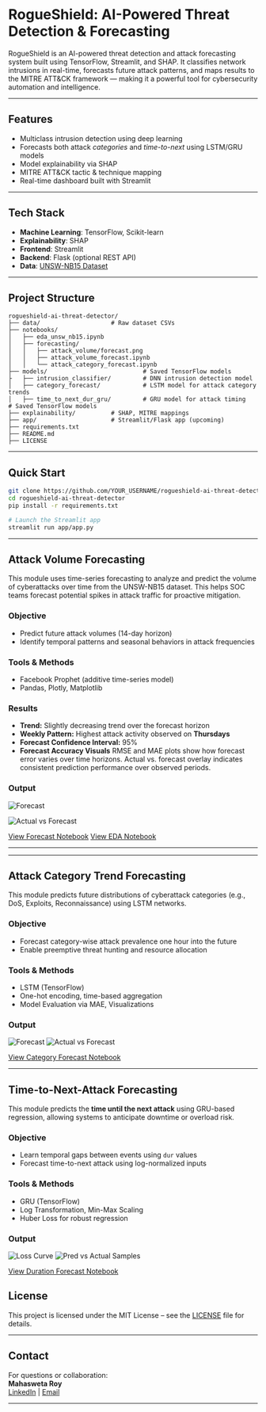 # RogueShield: AI-Powered Threat Detection & Forecasting

RogueShield is an AI-powered threat detection and attack forecasting system built using TensorFlow, Streamlit, and SHAP. It classifies network intrusions in real-time, forecasts future attack patterns, and maps results to the MITRE ATT&CK framework — making it a powerful tool for cybersecurity automation and intelligence.

---

## Features

-  Multiclass intrusion detection using deep learning
-  Forecasts both attack *categories* and *time-to-next* using LSTM/GRU models
-  Model explainability via SHAP
-  MITRE ATT&CK tactic & technique mapping
-  Real-time dashboard built with Streamlit

---

##  Tech Stack

- **Machine Learning**: TensorFlow, Scikit-learn
- **Explainability**: SHAP
- **Frontend**: Streamlit
- **Backend**: Flask (optional REST API)
- **Data**: [UNSW-NB15 Dataset](https://www.unsw.adfa.edu.au/unsw-canberra-cyber/cybersecurity/ADFA-NB15-Datasets/)


---

## Project Structure

```
rogueshield-ai-threat-detector/
├── data/                    # Raw dataset CSVs
├── notebooks/
│   ├── eda_unsw_nb15.ipynb
│   ├── forecasting/
│   │   ├── attack_volume/forecast.png
│   │   ├── attack_volume_forecast.ipynb
│   │   └── attack_category_forecast.ipynb
├── models/                           # Saved TensorFlow models
├   ├── intrusion_classifier/         # DNN intrusion detection model
│   ├── category_forecast/            # LSTM model for attack category trends
│   ├── time_to_next_dur_gru/         # GRU model for attack timing                  # Saved TensorFlow models
├── explainability/          # SHAP, MITRE mappings
├── app/                     # Streamlit/Flask app (upcoming)
├── requirements.txt
├── README.md
├── LICENSE

```

---

##  Quick Start

```bash
git clone https://github.com/YOUR_USERNAME/rogueshield-ai-threat-detector.git
cd rogueshield-ai-threat-detector
pip install -r requirements.txt

# Launch the Streamlit app
streamlit run app/app.py
```

---

## Attack Volume Forecasting

This module uses time-series forecasting to analyze and predict the volume of cyberattacks over time from the UNSW-NB15 dataset. This helps SOC teams forecast potential spikes in attack traffic for proactive mitigation.

### Objective
- Predict future attack volumes (14-day horizon)
- Identify temporal patterns and seasonal behaviors in attack frequencies

### Tools & Methods
- Facebook Prophet (additive time-series model)
- Pandas, Plotly, Matplotlib

### Results
- **Trend:** Slightly decreasing trend over the forecast horizon
- **Weekly Pattern:** Highest attack activity observed on **Thursdays**
- **Forecast Confidence Interval:** 95%
- **Forecast Accuracy Visuals** RMSE and MAE plots show how forecast error varies over time horizons. Actual vs. forecast overlay indicates consistent prediction performance over observed periods.

### Output

![Forecast](notebooks/forecasting/attack_volume/forecast.png)

![Actual vs Forecast](notebooks/forecasting/attack_volume/actual_vs_forecast.png)

[View Forecast Notebook](notebooks/forecasting/attack_volume_forecast.ipynb)
[View EDA Notebook](notebooks/eda_unsw_nb15.ipynb)



---

---

## Attack Category Trend Forecasting

This module predicts future distributions of cyberattack categories (e.g., DoS, Exploits, Reconnaissance) using LSTM networks.

### Objective
- Forecast category-wise attack prevalence one hour into the future
- Enable preemptive threat hunting and resource allocation

### Tools & Methods
- LSTM (TensorFlow)
- One-hot encoding, time-based aggregation
- Model Evaluation via MAE, Visualizations

### Output

![Forecast](notebooks/forecasting/forecast.png)
![Actual vs Forecast](notebooks/forecasting/actual_vs_forecast.png)

[View Category Forecast Notebook](notebooks/forecasting/attack_category_forecast.ipynb)

---

## Time-to-Next-Attack Forecasting

This module predicts the **time until the next attack** using GRU-based regression, allowing systems to anticipate downtime or overload risk.

### Objective
- Learn temporal gaps between events using `dur` values
- Forecast time-to-next attack using log-normalized inputs

### Tools & Methods
- GRU (TensorFlow)
- Log Transformation, Min-Max Scaling
- Huber Loss for robust regression

### Output

![Loss Curve](notebooks/forecasting/loss_duration_forecast.png)
![Pred vs Actual Samples](notebooks/forecasting/samples/pred_actual_dur_sample_0.png)

[View Duration Forecast Notebook](notebooks/forecasting/time_to_next_dur.ipynb)


## License

This project is licensed under the MIT License – see the [LICENSE](LICENSE) file for details.

---

## Contact

For questions or collaboration:  
**Mahasweta Roy**  
[LinkedIn](https://www.linkedin.com/in/mahasweta-roy-9b79b6150/) | [Email](mailto:mahaswetaroy123@gmail.com)

---


